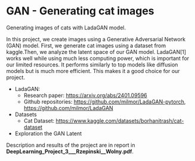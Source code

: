 # GAN - Generating cat images
Generating images of cats with LadaGAN model. 

In this project, we create images using a Generative Adversarial Network (GAN) model. First, we generate cat images using a dataset from kaggle.Then, we analyze the latent space of our GAN model. LadaGAN[1] works well while using much less computing power, which is important for our limited resources. It performs similarly to top models like diffusion models but is much more efficient. This makes it a good choice for our project.

* LadaGAN:
  - Research paper: https://arxiv.org/abs/2401.09596
  - Github repositories: https://github.com/milmor/LadaGAN-pytorch, https://github.com/milmor/LadaGAN
* Datasets
  - Cat Dataset: https://www.kaggle.com/datasets/borhanitrash/cat-dataset
* Exploration the GAN Latent

Description and results of the project are in report in **DeepLearning_Project_3___Rzepinski__Wolny.pdf**. 
